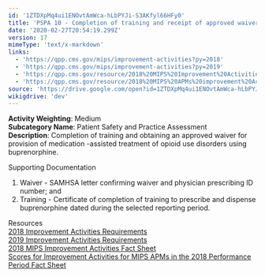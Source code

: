 ```yaml
---
id: '1ZTDXpMq4ui1ENOvtAmWca-hLbPYJi-S3AKfyl66HFy0'
title: 'PSPA 10 - Completion of training and receipt of approved waiver for provision opioid medication-assisted treatments'
date: '2020-02-27T20:54:19.299Z'
version: 17
mimeType: 'text/x-markdown'
links:
  - 'https://qpp.cms.gov/mips/improvement-activities?py=2018'
  - 'https://qpp.cms.gov/mips/improvement-activities?py=2019'
  - 'https://qpp.cms.gov/resource/2018%20MIPS%20Improvement%20Activities%20Fact%20Sheet'
  - 'https://qpp.cms.gov/resource/2018%20MIPS%20APMs%20improvement%20Activities%20scores%20fact%20sheet'
source: 'https://drive.google.com/open?id=1ZTDXpMq4ui1ENOvtAmWca-hLbPYJi-S3AKfyl66HFy0'
wikigdrive: 'dev'
---
```





**Activity Weighting**: Medium  
**Subcategory Name**: Patient Safety and Practice Assessment  
**Description**: Completion of training and obtaining an approved waiver for provision of medication -assisted treatment of opioid use disorders using buprenorphine.




Supporting Documentation
1. Waiver - SAMHSA letter confirming waiver and physician prescribing ID number; and 
2. Training - Certificate of completion of training to prescribe and dispense buprenorphine dated during the selected reporting period.




Resources  
[2018 Improvement Activities Requirements](https://qpp.cms.gov/mips/improvement-activities?py=2018)  
[2019 Improvement Activities Requirements](https://qpp.cms.gov/mips/improvement-activities?py=2019)  
[2018 MIPS Improvement Activities Fact Sheet](https://qpp.cms.gov/resource/2018%20MIPS%20Improvement%20Activities%20Fact%20Sheet)  
[Scores for Improvement Activities for MIPS APMs in the 2018 Performance Period Fact Sheet](https://qpp.cms.gov/resource/2018%20MIPS%20APMs%20improvement%20Activities%20scores%20fact%20sheet)
